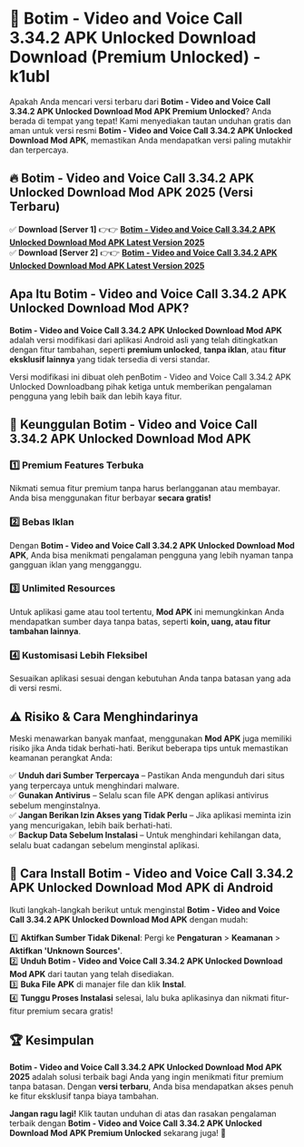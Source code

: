 # 🎯 Botim - Video and Voice Call 3.34.2 APK Unlocked Download  Download (Premium Unlocked) -  k1ubl

Apakah Anda mencari versi terbaru dari **Botim - Video and Voice Call 3.34.2 APK Unlocked Download Mod APK Premium Unlocked**? Anda berada di tempat yang tepat! Kami menyediakan tautan unduhan gratis dan aman untuk versi resmi **Botim - Video and Voice Call 3.34.2 APK Unlocked Download Mod APK**, memastikan Anda mendapatkan versi paling mutakhir dan terpercaya.

## 🔥 Botim - Video and Voice Call 3.34.2 APK Unlocked Download Mod APK 2025 (Versi Terbaru)

✅ **Download [Server 1]** 👉👉 [**Botim - Video and Voice Call 3.34.2 APK Unlocked Download Mod APK Latest Version 2025**](https://momento.my/?title=Botim_-_Video_and_Voice_Call_3.34.2_APK_Unlocked_Download)  
✅ **Download [Server 2]** 👉👉 [**Botim - Video and Voice Call 3.34.2 APK Unlocked Download Mod APK Latest Version 2025**](https://momento.my/?title=Botim_-_Video_and_Voice_Call_3.34.2_APK_Unlocked_Download)  

## Apa Itu Botim - Video and Voice Call 3.34.2 APK Unlocked Download Mod APK?

**Botim - Video and Voice Call 3.34.2 APK Unlocked Download Mod APK** adalah versi modifikasi dari aplikasi Android asli yang telah ditingkatkan dengan fitur tambahan, seperti **premium unlocked**, **tanpa iklan**, atau **fitur eksklusif lainnya** yang tidak tersedia di versi standar.

Versi modifikasi ini dibuat oleh penBotim - Video and Voice Call 3.34.2 APK Unlocked Downloadbang pihak ketiga untuk memberikan pengalaman pengguna yang lebih baik dan lebih kaya fitur.

## 🎯 Keunggulan Botim - Video and Voice Call 3.34.2 APK Unlocked Download Mod APK

### 1️⃣ Premium Features Terbuka
Nikmati semua fitur premium tanpa harus berlangganan atau membayar. Anda bisa menggunakan fitur berbayar **secara gratis!**

### 2️⃣ Bebas Iklan
Dengan **Botim - Video and Voice Call 3.34.2 APK Unlocked Download Mod APK**, Anda bisa menikmati pengalaman pengguna yang lebih nyaman tanpa gangguan iklan yang mengganggu.

### 3️⃣ Unlimited Resources
Untuk aplikasi game atau tool tertentu, **Mod APK** ini memungkinkan Anda mendapatkan sumber daya tanpa batas, seperti **koin, uang, atau fitur tambahan lainnya**.

### 4️⃣ Kustomisasi Lebih Fleksibel
Sesuaikan aplikasi sesuai dengan kebutuhan Anda tanpa batasan yang ada di versi resmi.

## ⚠️ Risiko & Cara Menghindarinya

Meski menawarkan banyak manfaat, menggunakan **Mod APK** juga memiliki risiko jika Anda tidak berhati-hati. Berikut beberapa tips untuk memastikan keamanan perangkat Anda:

✅ **Unduh dari Sumber Terpercaya** – Pastikan Anda mengunduh dari situs yang terpercaya untuk menghindari malware.  
✅ **Gunakan Antivirus** – Selalu scan file APK dengan aplikasi antivirus sebelum menginstalnya.  
✅ **Jangan Berikan Izin Akses yang Tidak Perlu** – Jika aplikasi meminta izin yang mencurigakan, lebih baik berhati-hati.  
✅ **Backup Data Sebelum Instalasi** – Untuk menghindari kehilangan data, selalu buat cadangan sebelum menginstal aplikasi.

## 📌 Cara Install Botim - Video and Voice Call 3.34.2 APK Unlocked Download Mod APK di Android

Ikuti langkah-langkah berikut untuk menginstal **Botim - Video and Voice Call 3.34.2 APK Unlocked Download Mod APK** dengan mudah:

1️⃣ **Aktifkan Sumber Tidak Dikenal**: Pergi ke **Pengaturan** > **Keamanan** > **Aktifkan 'Unknown Sources'**.  
2️⃣ **Unduh Botim - Video and Voice Call 3.34.2 APK Unlocked Download Mod APK** dari tautan yang telah disediakan.  
3️⃣ **Buka File APK** di manajer file dan klik **Instal**.  
4️⃣ **Tunggu Proses Instalasi** selesai, lalu buka aplikasinya dan nikmati fitur-fitur premium secara gratis!

## 🏆 Kesimpulan

**Botim - Video and Voice Call 3.34.2 APK Unlocked Download Mod APK 2025** adalah solusi terbaik bagi Anda yang ingin menikmati fitur premium tanpa batasan. Dengan **versi terbaru**, Anda bisa mendapatkan akses penuh ke fitur eksklusif tanpa biaya tambahan.

**Jangan ragu lagi!** Klik tautan unduhan di atas dan rasakan pengalaman terbaik dengan **Botim - Video and Voice Call 3.34.2 APK Unlocked Download Mod APK Premium Unlocked** sekarang juga! 🚀

